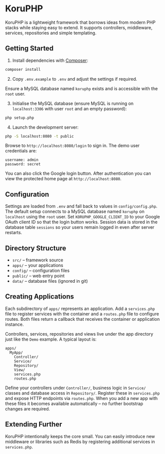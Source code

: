 # KoruPHP

KoruPHP is a lightweight framework that borrows ideas from modern PHP stacks while staying easy to extend. It supports controllers, middleware, services, repositories and simple templating.

## Getting Started

1. Install dependencies with [Composer](https://getcomposer.org/):

```bash
composer install
```

2. Copy `.env.example` to `.env` and adjust the settings if required.

Ensure a MySQL database named `koruphp` exists and is accessible with the `root` user.

3. Initialise the MySQL database (ensure MySQL is running on `localhost:3306` with user `root` and an empty password):

```bash
php setup.php
```

4. Launch the development server:

```bash
php -S localhost:8080 -t public
```

Browse to `http://localhost:8080/login` to sign in. The demo user credentials are:

```
username: admin
password: secret
```

You can also click the Google login button. After authentication you can view the
protected home page at `http://localhost:8080`.

## Configuration

Settings are loaded from `.env` and fall back to values in `config/config.php`. The
default setup connects to a MySQL database named `koruphp` on `localhost` using the
`root` user. Set `KORUPHP_GOOGLE_CLIENT_ID` to your Google OAuth client ID so that the
login button works. Session data is stored in the database table `sessions` so your
users remain logged in even after server restarts.

## Directory Structure

- `src/` – framework source
- `apps/` – your applications
- `config/` – configuration files
- `public/` – web entry point
- `data/` – database files (ignored in git)

## Creating Applications

Each subdirectory of `apps/` represents an application. Add a `services.php` file to
register services with the container and a `routes.php` file to configure routes.
Both files return a callback that receives the container or application instance.

Controllers, services, repositories and views live under the app directory just
like the `Demo` example. A typical layout is:

```
apps/
  MyApp/
    Controller/
    Service/
    Repository/
    View/
    services.php
    routes.php
```

Define your controllers under `Controller/`, business logic in `Service/` classes and
database access in `Repository/`. Register these in `services.php` and expose HTTP
endpoints via `routes.php`. When you add a new app with these files it becomes
available automatically – no further bootstrap changes are required.

## Extending Further

KoruPHP intentionally keeps the core small. You can easily introduce new middleware or libraries such as Redis by registering additional services in `services.php`.
